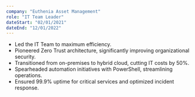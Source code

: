 ```yaml
---
company: "Euthenia Asset Management"
role: "IT Team Leader"
dateStart: "02/01/2021"
dateEnd: "12/01/2022"
---
```


- Led the IT Team to maximum efficiency.
- Pioneered Zero Trust architecture, significantly improving organizational security.
- Transitioned from on-premises to hybrid cloud, cutting IT costs by 50%.
- Spearheaded automation initiatives with PowerShell, streamlining operations.
- Ensured 99.9% uptime for critical services and optimized incident response.
